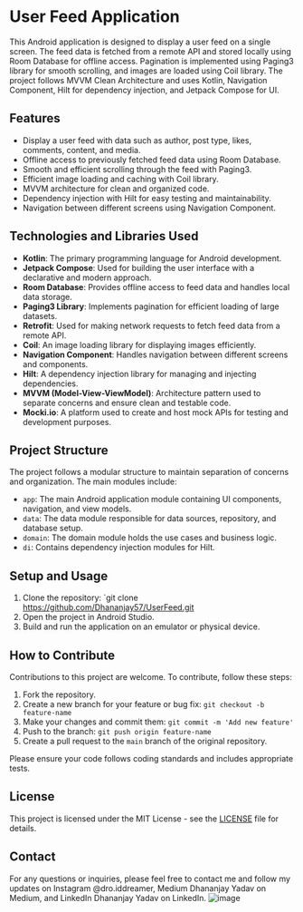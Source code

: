
# User Feed Application

This Android application is designed to display a user feed on a single screen. The feed data is fetched from a remote API and stored locally using Room Database for offline access. Pagination is implemented using Paging3 library for smooth scrolling, and images are loaded using Coil library. The project follows MVVM Clean Architecture and uses Kotlin, Navigation Component, Hilt for dependency injection, and Jetpack Compose for UI.

## Features

- Display a user feed with data such as author, post type, likes, comments, content, and media.
- Offline access to previously fetched feed data using Room Database.
- Smooth and efficient scrolling through the feed with Paging3.
- Efficient image loading and caching with Coil library.
- MVVM architecture for clean and organized code.
- Dependency injection with Hilt for easy testing and maintainability.
- Navigation between different screens using Navigation Component.

## Technologies and Libraries Used

- **Kotlin**: The primary programming language for Android development.
- **Jetpack Compose**: Used for building the user interface with a declarative and modern approach.
- **Room Database**: Provides offline access to feed data and handles local data storage.
- **Paging3 Library**: Implements pagination for efficient loading of large datasets.
- **Retrofit**: Used for making network requests to fetch feed data from a remote API.
- **Coil**: An image loading library for displaying images efficiently.
- **Navigation Component**: Handles navigation between different screens and components.
- **Hilt**: A dependency injection library for managing and injecting dependencies.
- **MVVM (Model-View-ViewModel)**: Architecture pattern used to separate concerns and ensure clean and testable code.
- **Mocki.io**: A platform used to create and host mock APIs for testing and development purposes.

## Project Structure

The project follows a modular structure to maintain separation of concerns and organization. The main modules include:

- `app`: The main Android application module containing UI components, navigation, and view models.
- `data`: The data module responsible for data sources, repository, and database setup.
- `domain`: The domain module holds the use cases and business logic.
- `di`: Contains dependency injection modules for Hilt.

## Setup and Usage

1. Clone the repository: `git clone https://github.com/Dhananjay57/UserFeed.git
2. Open the project in Android Studio.
3. Build and run the application on an emulator or physical device.

## How to Contribute

Contributions to this project are welcome. To contribute, follow these steps:

1. Fork the repository.
2. Create a new branch for your feature or bug fix: `git checkout -b feature-name`
3. Make your changes and commit them: `git commit -m 'Add new feature'`
4. Push to the branch: `git push origin feature-name`
5. Create a pull request to the `main` branch of the original repository.

Please ensure your code follows coding standards and includes appropriate tests.

## License

This project is licensed under the MIT License - see the [LICENSE](LICENSE) file for details.

## Contact

For any questions or inquiries, please feel free to contact me and follow my updates on Instagram @dro.iddreamer, Medium Dhananjay Yadav on Medium, and LinkedIn Dhananjay Yadav on LinkedIn.
![image](https://github.com/Dhananjay57/UserFeed/assets/13062553/4283c1fc-c80e-4354-a6f5-5c2eeccaa1ee)
